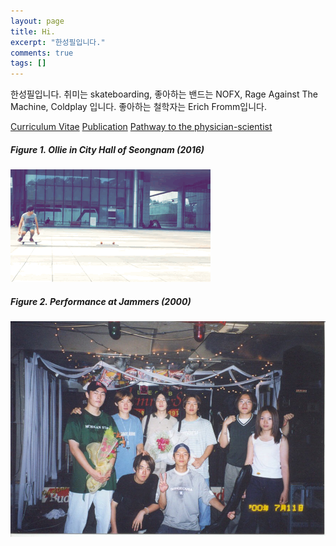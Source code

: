 ```yaml
---
layout: page
title: Hi.
excerpt: "한성필입니다."
comments: true
tags: []
---
```


한성필입니다. 취미는 skateboarding, 좋아하는 밴드는 NOFX, Rage Against The Machine, Coldplay 입니다. 좋아하는 철학자는 Erich Fromm입니다.

<a href="/CV/" class="btn">Curriculum Vitae</a> 
<a href="https://scholar.google.com/citations?user=TUK927cAAAAJ" class="btn">Publication</a>
<a href="/about/physicianscientist/" class="btn">Pathway to the physician-scientist</a>

##### Figure 1. Ollie in City Hall of Seongnam (2016)
![simple ollie](/figures/ollie.gif)


##### Figure 2. Performance at Jammers (2000)

![jammers](/figures/jammers.jpg)


